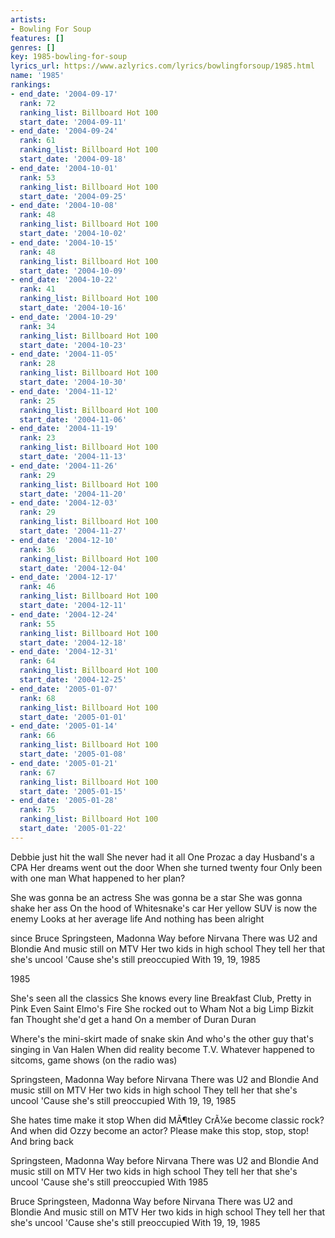 ```yaml
---
artists:
- Bowling For Soup
features: []
genres: []
key: 1985-bowling-for-soup
lyrics_url: https://www.azlyrics.com/lyrics/bowlingforsoup/1985.html
name: '1985'
rankings:
- end_date: '2004-09-17'
  rank: 72
  ranking_list: Billboard Hot 100
  start_date: '2004-09-11'
- end_date: '2004-09-24'
  rank: 61
  ranking_list: Billboard Hot 100
  start_date: '2004-09-18'
- end_date: '2004-10-01'
  rank: 53
  ranking_list: Billboard Hot 100
  start_date: '2004-09-25'
- end_date: '2004-10-08'
  rank: 48
  ranking_list: Billboard Hot 100
  start_date: '2004-10-02'
- end_date: '2004-10-15'
  rank: 48
  ranking_list: Billboard Hot 100
  start_date: '2004-10-09'
- end_date: '2004-10-22'
  rank: 41
  ranking_list: Billboard Hot 100
  start_date: '2004-10-16'
- end_date: '2004-10-29'
  rank: 34
  ranking_list: Billboard Hot 100
  start_date: '2004-10-23'
- end_date: '2004-11-05'
  rank: 28
  ranking_list: Billboard Hot 100
  start_date: '2004-10-30'
- end_date: '2004-11-12'
  rank: 25
  ranking_list: Billboard Hot 100
  start_date: '2004-11-06'
- end_date: '2004-11-19'
  rank: 23
  ranking_list: Billboard Hot 100
  start_date: '2004-11-13'
- end_date: '2004-11-26'
  rank: 29
  ranking_list: Billboard Hot 100
  start_date: '2004-11-20'
- end_date: '2004-12-03'
  rank: 29
  ranking_list: Billboard Hot 100
  start_date: '2004-11-27'
- end_date: '2004-12-10'
  rank: 36
  ranking_list: Billboard Hot 100
  start_date: '2004-12-04'
- end_date: '2004-12-17'
  rank: 46
  ranking_list: Billboard Hot 100
  start_date: '2004-12-11'
- end_date: '2004-12-24'
  rank: 55
  ranking_list: Billboard Hot 100
  start_date: '2004-12-18'
- end_date: '2004-12-31'
  rank: 64
  ranking_list: Billboard Hot 100
  start_date: '2004-12-25'
- end_date: '2005-01-07'
  rank: 68
  ranking_list: Billboard Hot 100
  start_date: '2005-01-01'
- end_date: '2005-01-14'
  rank: 66
  ranking_list: Billboard Hot 100
  start_date: '2005-01-08'
- end_date: '2005-01-21'
  rank: 67
  ranking_list: Billboard Hot 100
  start_date: '2005-01-15'
- end_date: '2005-01-28'
  rank: 75
  ranking_list: Billboard Hot 100
  start_date: '2005-01-22'
---
```


Debbie just hit the wall
She never had it all
One Prozac a day
Husband's a CPA
Her dreams went out the door
When she turned twenty four
Only been with one man
What happened to her plan?

She was gonna be an actress
She was gonna be a star
She was gonna shake her ass
On the hood of Whitesnake's car
Her yellow SUV is now the enemy
Looks at her average life
And nothing has been alright

since Bruce Springsteen, Madonna
Way before Nirvana
There was U2 and Blondie
And music still on MTV
Her two kids in high school
They tell her that she's uncool
'Cause she's still preoccupied
With 19, 19, 1985

1985

She's seen all the classics
She knows every line
Breakfast Club, Pretty in Pink
Even Saint Elmo's Fire
She rocked out to Wham
Not a big Limp Bizkit fan
Thought she'd get a hand
On a member of Duran Duran

Where's the mini-skirt made of snake skin
And who's the other guy that's singing in Van Halen
When did reality become T.V.
Whatever happened to sitcoms, game shows
(on the radio was)

Springsteen, Madonna
Way before Nirvana
There was U2 and Blondie
And music still on MTV
Her two kids in high school
They tell her that she's uncool
'Cause she's still preoccupied
With 19, 19, 1985

She hates time make it stop
When did MÃ¶tley CrÃ¼e become classic rock?
And when did Ozzy become an actor?
Please make this stop, stop, stop!
And bring back

Springsteen, Madonna
Way before Nirvana
There was U2 and Blondie
And music still on MTV
Her two kids in high school
They tell her that she's uncool
'Cause she's still preoccupied
With 1985

Bruce Springsteen, Madonna
Way before Nirvana
There was U2 and Blondie
And music still on MTV
Her two kids in high school
They tell her that she's uncool
'Cause she's still preoccupied
With 19, 19, 1985



